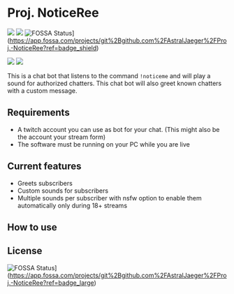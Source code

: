 # Proj. NoticeRee #

![](https://github.com/AstralJaeger/Proj.-NoticeRee/workflows/Build/badge.svg)
![](https://img.shields.io/snyk/vulnerabilities/github/AstralJaeger/Proj.-NoticeRee)
![FOSSA Status](https://app.fossa.com/api/projects/git%2Bgithub.com%2FAstralJaeger%2FProj.-NoticeRee.svg?type=shield)](https://app.fossa.com/projects/git%2Bgithub.com%2FAstralJaeger%2FProj.-NoticeRee?ref=badge_shield)

![](https://img.shields.io/github/stars/astraljaeger/Proj.-NoticeRee?style=social)
![](https://img.shields.io/twitter/follow/AstralJaeger?style=social)

This is a chat bot that listens to the command `!noticeme` and will play a sound for authorized chatters. 
This chat bot will also greet known chatters with a custom message.

## Requirements ##
* A twitch account you can use as bot for your chat.
    (This might also be the account your stream form)
* The software must be running on your PC while you are live

## Current features ##
* Greets subscribers
* Custom sounds for subscribers
* Multiple sounds per subscriber with nsfw option to enable them automatically only during 18+ streams

## How to use ##


## License ##
![FOSSA Status](https://app.fossa.com/api/projects/git%2Bgithub.com%2FAstralJaeger%2FProj.-NoticeRee.svg?type=large)](https://app.fossa.com/projects/git%2Bgithub.com%2FAstralJaeger%2FProj.-NoticeRee?ref=badge_large)
